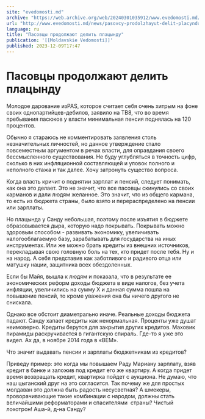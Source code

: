 ```yaml
---
site: "evedomosti.md"
archive: "https://web.archive.org/web/20240301035912/www.evedomosti.md/news/pasovcy-prodolzhayut-delit-placyndu"
url: "http://www.evedomosti.md/news/pasovcy-prodolzhayut-delit-placyndu"
language: ru
title: "Пасовцы продолжают делить плацынду"
publication: '[[Moldavskie Vedomosti]]'
published: 2023-12-09T17:47
---
```


# Пасовцы продолжают делить плацынду

Молодое дарование изPAS, которое считает себя очень хитрым на фоне своих однопартийцев-дебилов, заявило на ТВ8, что во время пребывания пасюков у власти минимальная пенсия поднялась на 120 процентов.

Обычно я стараюсь не комментировать заявления столь незначительных личностей, но данное утверждение стало повсеместным аргументом в речах власти, для оправдания своего бессмысленного существования. Не буду углубляться в точность цифр, сколько в них инфляционной составляющей и уловок полного и неполного стажа и так далее. Хочу затронуть существо вопроса.

Когда власть кричит о поднятии зарплат и пенсий, следует понимать, как она это делает. Это не значит, что все пасовцы скинулись со своих карманов и дали людям желанное. Это значит, что из общего кармана, то есть из бюджета страны, было взято и перераспределено на пенсии или зарплаты.

Но плацында у Санду небольшая, поэтому после изъятия в бюджете образовывается дыра, которую надо покрывать. Покрывать можно здоровым способом - развивать экономику, увеличивать налогооблагаемую базу, зарабатывать для государства на иных инструментах. Или же можно брать кредиты из внешних источников, перекладывая свою головную боль на тех, кто придет после тебя. Ну и на народ. А себя представив как заботливого и радивого отца или матушку нации, защитника всех обездоленных.

Если бы Майя, вышла к людям и показала, что в результате ее экономических реформ доходы бюджета в виде налогов, без учета инфляции, увеличились на сумму X и данная сумма пошла на повышение пенсий, то кроме уважения она бы ничего другого не снискала.

Однако все обстоит диаметрально иначе. Реальные доходы бюджета падают. Санду хапает кредиты как ненормальная. Проценты уже душат неимоверно. Кредиты берутся для закрытия других кредитов. Маховик пирамиды раскручивается в гигантскую спираль. Где-то я уже это видел. Ах да, в ноябре 2014 года в «ВЕМ».

Что значит выдавать пенсии и зарплаты бюджетникам из кредитов?

Приведу пример: это когда мы повышаем Раду Мариану зарплату, взяв кредит в банке и заложив под кредит его же квартиру. А когда придет время возвращать кредит, квартирка пойдет с аукциона. Не думаю, что наш цыганский друг на это согласится. Так почему же для простых молдаван это должна быть радость несусветная? А шмекеры, проворачивающие такие комбинации с народом, должны стать величайшими реформаторами и спасителями  страны? Чистый лохотрон! Аша-й, д-на Санду? 